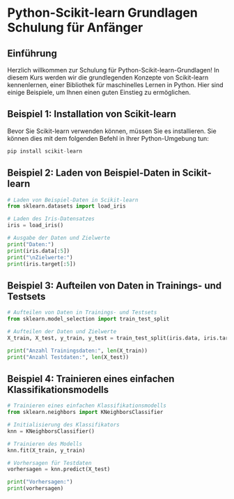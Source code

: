 # Python-Scikit-learn Grundlagen Schulung für Anfänger

## Einführung

Herzlich willkommen zur Schulung für Python-Scikit-learn-Grundlagen! In diesem Kurs werden wir die grundlegenden Konzepte von Scikit-learn kennenlernen, einer Bibliothek für maschinelles Lernen in Python. Hier sind einige Beispiele, um Ihnen einen guten Einstieg zu ermöglichen.

## Beispiel 1: Installation von Scikit-learn

Bevor Sie Scikit-learn verwenden können, müssen Sie es installieren. Sie können dies mit dem folgenden Befehl in Ihrer Python-Umgebung tun:

```python
pip install scikit-learn
```

## Beispiel 2: Laden von Beispiel-Daten in Scikit-learn

```python
# Laden von Beispiel-Daten in Scikit-learn
from sklearn.datasets import load_iris

# Laden des Iris-Datensatzes
iris = load_iris()

# Ausgabe der Daten und Zielwerte
print("Daten:")
print(iris.data[:5])
print("\nZielwerte:")
print(iris.target[:5])
```

## Beispiel 3: Aufteilen von Daten in Trainings- und Testsets

```python
# Aufteilen von Daten in Trainings- und Testsets
from sklearn.model_selection import train_test_split

# Aufteilen der Daten und Zielwerte
X_train, X_test, y_train, y_test = train_test_split(iris.data, iris.target, test_size=0.2, random_state=42)

print("Anzahl Trainingsdaten:", len(X_train))
print("Anzahl Testdaten:", len(X_test))
```

## Beispiel 4: Trainieren eines einfachen Klassifikationsmodells

```python
# Trainieren eines einfachen Klassifikationsmodells
from sklearn.neighbors import KNeighborsClassifier

# Initialisierung des Klassifikators
knn = KNeighborsClassifier()

# Trainieren des Modells
knn.fit(X_train, y_train)

# Vorhersagen für Testdaten
vorhersagen = knn.predict(X_test)

print("Vorhersagen:")
print(vorhersagen)
```